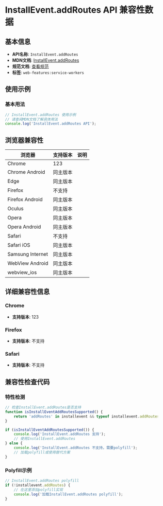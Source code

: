# InstallEvent.addRoutes API 兼容性数据

## 基本信息

- **API名称**: `InstallEvent.addRoutes`
- **MDN文档**: [InstallEvent.addRoutes](https://developer.mozilla.org/docs/Web/API/InstallEvent/addRoutes)
- **规范文档**: [查看规范](https://w3c.github.io/ServiceWorker/#register-router-method)
- **标签**: `web-features:service-workers`

## 使用示例

### 基本用法

```javascript
// InstallEvent.addRoutes 使用示例
// 请查阅MDN文档了解具体用法
console.log('InstallEvent.addRoutes API');
```

## 浏览器兼容性

| 浏览器 | 支持版本 | 说明 |
|--------|----------|------|
| Chrome | 123 |  |
| Chrome Android | 同主版本 |  |
| Edge | 同主版本 |  |
| Firefox | 不支持 |  |
| Firefox Android | 同主版本 |  |
| Oculus | 同主版本 |  |
| Opera | 同主版本 |  |
| Opera Android | 同主版本 |  |
| Safari | 不支持 |  |
| Safari iOS | 同主版本 |  |
| Samsung Internet | 同主版本 |  |
| WebView Android | 同主版本 |  |
| webview_ios | 同主版本 |  |

## 详细兼容性信息

### Chrome

- **支持版本**: 123

### Firefox

- **支持版本**: 不支持

### Safari

- **支持版本**: 不支持

## 兼容性检查代码

### 特性检测

```javascript
// 检查InstallEvent.addRoutes是否支持
function isInstallEventAddRoutesSupported() {
    return 'addRoutes' in installevent && typeof installevent.addRoutes === 'function';
}

if (isInstallEventAddRoutesSupported()) {
    console.log('InstallEvent.addRoutes 支持');
    // 使用InstallEvent.addRoutes
} else {
    console.log('InstallEvent.addRoutes 不支持，需要polyfill');
    // 加载polyfill或使用替代方案
}
```

### Polyfill示例

```javascript
// InstallEvent.addRoutes polyfill
if (!installevent.addRoutes) {
    // 在这里添加polyfill实现
    console.log('加载InstallEvent.addRoutes polyfill');
}
```

